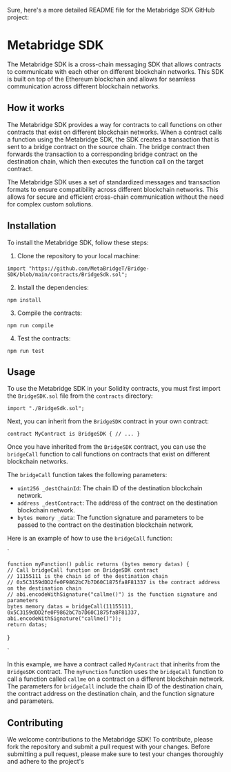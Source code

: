 
Sure, here's a more detailed README file for the Metabridge SDK GitHub project:

# Metabridge SDK

The Metabridge SDK is a cross-chain messaging SDK that allows contracts to communicate with each other on different blockchain networks. This SDK is built on top of the Ethereum blockchain and allows for seamless communication across different blockchain networks.

## How it works

The Metabridge SDK provides a way for contracts to call functions on other contracts that exist on different blockchain networks. When a contract calls a function using the Metabridge SDK, the SDK creates a transaction that is sent to a bridge contract on the source chain. The bridge contract then forwards the transaction to a corresponding bridge contract on the destination chain, which then executes the function call on the target contract.

The Metabridge SDK uses a set of standardized messages and transaction formats to ensure compatibility across different blockchain networks. This allows for secure and efficient cross-chain communication without the need for complex custom solutions.

## Installation

To install the Metabridge SDK, follow these steps:

1.  Clone the repository to your local machine:


`import "https://github.com/MetaBridgeT/Bridge-SDK/blob/main/contracts/BridgeSdk.sol";` 

2.  Install the dependencies:

`npm install` 

3.  Compile the contracts:

`npm run compile` 

4.  Test the contracts:

`npm run test` 

## Usage

To use the Metabridge SDK in your Solidity contracts, you must first import the `BridgeSDK.sol` file from the `contracts` directory:


`import "./BridgeSdk.sol";` 

Next, you can inherit from the `BridgeSDK` contract in your own contract:


`contract MyContract is BridgeSDK {
    // ...
}` 

Once you have inherited from the `BridgeSDK` contract, you can use the `bridgeCall` function to call functions on contracts that exist on different blockchain networks.

The `bridgeCall` function takes the following parameters:

-   `uint256 _destChainId`: The chain ID of the destination blockchain network.
-   `address _destContract`: The address of the contract on the destination blockchain network.
-   `bytes memory _data`: The function signature and parameters to be passed to the contract on the destination blockchain network.

Here is an example of how to use the `bridgeCall` function:




`


	function myFunction() public returns (bytes memory datas) {
    // Call bridgeCall function on BridgeSDK contract
    // 11155111 is the chain id of the destination chain
    // 0x5C3159dDD2fe0F9862bC7b7D60C1875fa8F81337 is the contract address on the destination chain
    // abi.encodeWithSignature("callme()") is the function signature and parameters
    bytes memory datas = bridgeCall(11155111, 0x5C3159dDD2fe0F9862bC7b7D60C1875fa8F81337, abi.encodeWithSignature("callme()"));
    return datas;
}

` 

In this example, we have a contract called `MyContract` that inherits from the `BridgeSDK` contract. The `myFunction` function uses the `bridgeCall` function to call a function called `callme` on a contract on a different blockchain network. The parameters for `bridgeCall` include the chain ID of the destination chain, the contract address on the destination chain, and the function signature and parameters.

## Contributing

We welcome contributions to the Metabridge SDK! To contribute, please fork the repository and submit a pull request with your changes. Before submitting a pull request, please make sure to test your changes thoroughly and adhere to the project's
